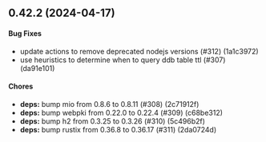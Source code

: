 ## 0.42.2 (2024-04-17)

#### Bug Fixes

* update actions to remove deprecated nodejs versions (#312) (1a1c3972)
* use heuristics to determine when to query ddb table ttl (#307) (da91e101)

#### Chores

* **deps:** bump mio from 0.8.6 to 0.8.11 (#308) (2c71912f)
* **deps:** bump webpki from 0.22.0 to 0.22.4 (#309) (c68be312)
* **deps:** bump h2 from 0.3.25 to 0.3.26 (#310) (5c496b2f)
* **deps:** bump rustix from 0.36.8 to 0.36.17 (#311) (2da0724d)

